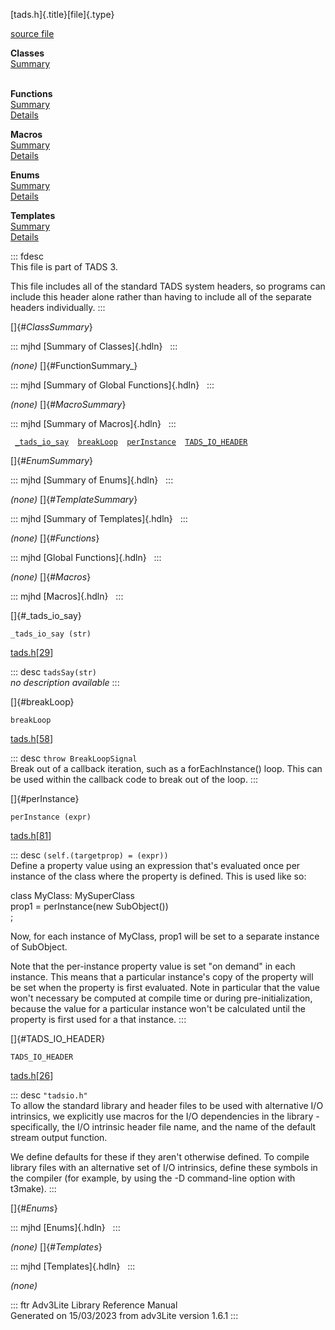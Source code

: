 [tads.h]{.title}[file]{.type}

[source file](../source/tads.h.html)

**Classes**\
[Summary](#_ClassSummary_)\
 

**Functions**\
[Summary](#_FunctionSummary_)\
[Details](#_Functions_)

**Macros**\
[Summary](#_MacroSummary_)\
[Details](#_Macros_)

**Enums**\
[Summary](#_EnumSummary_)\
[Details](#_Enums_)

**Templates**\
[Summary](#_TemplateSummary_)\
[Details](#_Templates_)

::: fdesc
\
This file is part of TADS 3.

This file includes all of the standard TADS system headers, so programs
can include this header alone rather than having to include all of the
separate headers individually.
:::

[]{#_ClassSummary_}

::: mjhd
[Summary of Classes]{.hdln}  
:::

*(none)* []{#FunctionSummary_}

::: mjhd
[Summary of Global Functions]{.hdln}  
:::

*(none)* []{#_MacroSummary_}

::: mjhd
[Summary of Macros]{.hdln}  
:::

` `[`_tads_io_say`](#_tads_io_say)`  `[`breakLoop`](#breakLoop)`  `[`perInstance`](#perInstance)`  `[`TADS_IO_HEADER`](#TADS_IO_HEADER)`  `

[]{#_EnumSummary_}

::: mjhd
[Summary of Enums]{.hdln}  
:::

*(none)* []{#_TemplateSummary_}

::: mjhd
[Summary of Templates]{.hdln}  
:::

*(none)* []{#_Functions_}

::: mjhd
[Global Functions]{.hdln}  
:::

*(none)* []{#_Macros_}

::: mjhd
[Macros]{.hdln}  
:::

[]{#_tads_io_say}

`_tads_io_say (str)`

[tads.h](../file/tads.h.html)\[[29](../source/tads.h.html#29)\]

::: desc
`tadsSay(str)`\
*no description available*
:::

[]{#breakLoop}

`breakLoop`

[tads.h](../file/tads.h.html)\[[58](../source/tads.h.html#58)\]

::: desc
`throw BreakLoopSignal`\
Break out of a callback iteration, such as a forEachInstance() loop.
This can be used within the callback code to break out of the loop.
:::

[]{#perInstance}

`perInstance (expr)`

[tads.h](../file/tads.h.html)\[[81](../source/tads.h.html#81)\]

::: desc
`(self.(targetprop) = (expr))`\
Define a property value using an expression that\'s evaluated once per
instance of the class where the property is defined. This is used like
so:

class MyClass: MySuperClass\
prop1 = perInstance(new SubObject())\
;

Now, for each instance of MyClass, prop1 will be set to a separate
instance of SubObject.

Note that the per-instance property value is set \"on demand\" in each
instance. This means that a particular instance\'s copy of the property
will be set when the property is first evaluated. Note in particular
that the value won\'t necessary be computed at compile time or during
pre-initialization, because the value for a particular instance won\'t
be calculated until the property is first used for a that instance.
:::

[]{#TADS_IO_HEADER}

`TADS_IO_HEADER`

[tads.h](../file/tads.h.html)\[[26](../source/tads.h.html#26)\]

::: desc
`"tadsio.h"`\
To allow the standard library and header files to be used with
alternative I/O intrinsics, we explicitly use macros for the I/O
dependencies in the library - specifically, the I/O intrinsic header
file name, and the name of the default stream output function.

We define defaults for these if they aren\'t otherwise defined. To
compile library files with an alternative set of I/O intrinsics, define
these symbols in the compiler (for example, by using the -D command-line
option with t3make).
:::

[]{#_Enums_}

::: mjhd
[Enums]{.hdln}  
:::

*(none)* []{#_Templates_}

::: mjhd
[Templates]{.hdln}  
:::

*(none)*

::: ftr
Adv3Lite Library Reference Manual\
Generated on 15/03/2023 from adv3Lite version 1.6.1
:::

